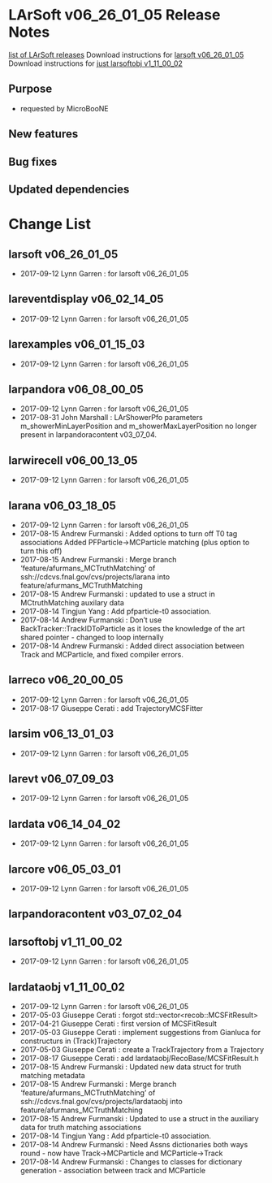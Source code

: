 LArSoft v06_26_01_05 Release Notes
=============================================================================

[list of LArSoft releases](LArSoft_release_list)
Download instructions for [larsoft v06_26_01_05](http://scisoft.fnal.gov/scisoft/bundles/larsoft/v06_26_01_05/larsoft-v06_26_01_05.html)
Download instructions for [just larsoftobj v1_11_00_02](http://scisoft.fnal.gov/scisoft/bundles/larsoftobj/v1_11_00_02/larsoftobj-v1_11_00_02.html)

Purpose
--------------------

-   requested by MicroBooNE

New features
------------------------------

Bug fixes
------------------------

Updated dependencies
----------------------------------------------

Change List
============================

larsoft v06_26_01_05
-------------------------------------------------

-   2017-09-12 Lynn Garren : for larsoft v06_26_01_05

lareventdisplay v06_02_14_05
-----------------------------------------------------------------

-   2017-09-12 Lynn Garren : for larsoft v06_26_01_05

larexamples v06_01_15_03
---------------------------------------------------------

-   2017-09-12 Lynn Garren : for larsoft v06_26_01_05

larpandora v06_08_00_05
-------------------------------------------------------

-   2017-09-12 Lynn Garren : for larsoft v06_26_01_05
-   2017-08-31 John Marshall : LArShowerPfo parameters m_showerMinLayerPosition and m_showerMaxLayerPosition no longer present in larpandoracontent v03_07_04.

larwirecell v06_00_13_05
---------------------------------------------------------

-   2017-09-12 Lynn Garren : for larsoft v06_26_01_05

larana v06_03_18_05
-----------------------------------------------

-   2017-09-12 Lynn Garren : for larsoft v06_26_01_05
-   2017-08-15 Andrew Furmanski : Added options to turn off T0 tag associations Added PFParticle-\>MCParticle matching (plus option to turn this off)
-   2017-08-15 Andrew Furmanski : Merge branch ‘feature/afurmans_MCTruthMatching’ of ssh://cdcvs.fnal.gov/cvs/projects/larana into feature/afurmans_MCTruthMatching
-   2017-08-15 Andrew Furmanski : updated to use a struct in MCtruthMatching auxilary data
-   2017-08-14 Tingjun Yang : Add pfparticle-t0 association.
-   2017-08-14 Andrew Furmanski : Don’t use BackTracker::TrackIDToParticle as it loses the knowledge of the art shared pointer - changed to loop internally
-   2017-08-14 Andrew Furmanski : Added direct association between Track and MCParticle, and fixed compiler errors.

larreco v06_20_00_05
-------------------------------------------------

-   2017-09-12 Lynn Garren : for larsoft v06_26_01_05
-   2017-08-17 Giuseppe Cerati : add TrajectoryMCSFitter

larsim v06_13_01_03
-----------------------------------------------

-   2017-09-12 Lynn Garren : for larsoft v06_26_01_05

larevt v06_07_09_03
-----------------------------------------------

-   2017-09-12 Lynn Garren : for larsoft v06_26_01_05

lardata v06_14_04_02
-------------------------------------------------

-   2017-09-12 Lynn Garren : for larsoft v06_26_01_05

larcore v06_05_03_01
-------------------------------------------------

-   2017-09-12 Lynn Garren : for larsoft v06_26_01_05

larpandoracontent v03_07_02_04
---------------------------------------------------------------------

larsoftobj v1_11_00_02
-----------------------------------------------------

-   2017-09-12 Lynn Garren : for larsoft v06_26_01_05

lardataobj v1_11_00_02
-----------------------------------------------------

-   2017-09-12 Lynn Garren : for larsoft v06_26_01_05
-   2017-05-03 Giuseppe Cerati : forgot std::vector\<recob::MCSFitResult\>
-   2017-04-21 Giuseppe Cerati : first version of MCSFitResult
-   2017-05-03 Giuseppe Cerati : implement suggestions from Gianluca for constructurs in (Track)Trajectory
-   2017-05-03 Giuseppe Cerati : create a TrackTrajectory from a Trajectory
-   2017-08-17 Giuseppe Cerati : add lardataobj/RecoBase/MCSFitResult.h
-   2017-08-15 Andrew Furmanski : Updated new data struct for truth matching metadata
-   2017-08-15 Andrew Furmanski : Merge branch ‘feature/afurmans_MCTruthMatching’ of ssh://cdcvs.fnal.gov/cvs/projects/lardataobj into feature/afurmans_MCTruthMatching
-   2017-08-15 Andrew Furmanski : Updated to use a struct in the auxiliary data for truth matching associations
-   2017-08-14 Tingjun Yang : Add pfparticle-t0 association.
-   2017-08-14 Andrew Furmanski : Need Assns dictionaries both ways round - now have Track-\>MCParticle and MCParticle-\>Track
-   2017-08-14 Andrew Furmanski : Changes to classes for dictionary generation - association between track and MCParticle
